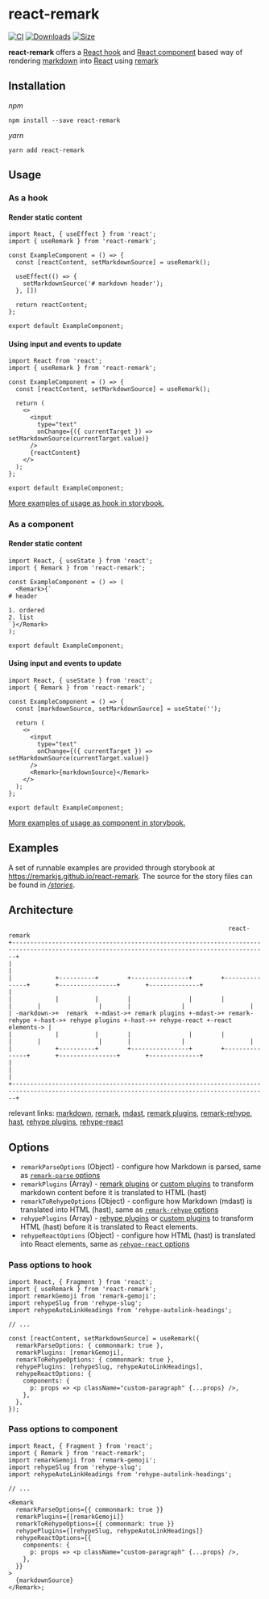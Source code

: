 # react-remark

[![CI](https://github.com/remarkjs/react-remark/workflows/CI/badge.svg?branch=main)](https://github.com/remarkjs/react-remark/actions?query=workflow%3ACI)
[![Downloads](https://img.shields.io/npm/dm/react-remark.svg)](https://www.npmjs.com/package/react-remark)
[![Size](https://img.shields.io/bundlephobia/minzip/react-remark.svg)](https://bundlephobia.com/result?p=react-remark)

**react-remark** offers a [React hook](https://reactjs.org/docs/hooks-intro.html) and [React component](https://reactjs.org/docs/glossary.html#components) based way of rendering [markdown](https://commonmark.org/) into [React](https://reactjs.org) using [remark](https://github.com/remarkjs/remark)

## Installation

_npm_

```
npm install --save react-remark
```

_yarn_

```
yarn add react-remark
```

## Usage

### As a hook

#### Render static content

```tsx
import React, { useEffect } from 'react';
import { useRemark } from 'react-remark';

const ExampleComponent = () => {
  const [reactContent, setMarkdownSource] = useRemark();

  useEffect(() => {
    setMarkdownSource('# markdown header');
  }, [])

  return reactContent;
};

export default ExampleComponent;
```

#### Using input and events to update

```tsx
import React from 'react';
import { useRemark } from 'react-remark';

const ExampleComponent = () => {
  const [reactContent, setMarkdownSource] = useRemark();

  return (
    <>
      <input
        type="text"
        onChange={({ currentTarget }) => setMarkdownSource(currentTarget.value)}
      />
      {reactContent}
    </>
  );
};

export default ExampleComponent;
```

[More examples of usage as hook in storybook.](https://remarkjs.github.io/react-remark/?path=/story/remark-hook)

### As a component

#### Render static content

```tsx
import React, { useState } from 'react';
import { Remark } from 'react-remark';

const ExampleComponent = () => (
  <Remark>{`
# header

1. ordered
2. list
`}</Remark>
);

export default ExampleComponent;
```

#### Using input and events to update

```tsx
import React, { useState } from 'react';
import { Remark } from 'react-remark';

const ExampleComponent = () => {
  const [markdownSource, setMarkdownSource] = useState('');

  return (
    <>
      <input
        type="text"
        onChange={({ currentTarget }) => setMarkdownSource(currentTarget.value)}
      />
      <Remark>{markdownSource}</Remark>
    </>
  );
};

export default ExampleComponent;
```

[More examples of usage as component in storybook.](https://remarkjs.github.io/react-remark/?path=/story/remark-component)

## Examples

A set of runnable examples are provided through storybook at <https://remarkjs.github.io/react-remark>.
The source for the story files can be found in [_/stories_](./stories).

## Architecture

```
                                                             react-remark
+---------------------------------------------------------------------------------------------------------------------------------------------+
|                                                                                                                                             |
|            +----------+        +----------------+        +---------------+       +----------------+       +--------------+                  |
|            |          |        |                |        |               |       |                |       |              |                  |
| -markdown->+  remark  +-mdast->+ remark plugins +-mdast->+ remark-rehype +-hast->+ rehype plugins +-hast->+ rehype-react +-react elements-> |
|            |          |        |                |        |               |       |                |       |              |                  |
|            +----------+        +----------------+        +---------------+       +----------------+       +--------------+                  |
|                                                                                                                                             |
+---------------------------------------------------------------------------------------------------------------------------------------------+
```

relevant links: [markdown](https://commonmark.org), [remark](https://github.com/remarkjs/remark), [mdast](https://github.com/syntax-tree/mdast), [remark plugins](https://github.com/remarkjs/remark/blob/main/doc/plugins.md), [remark-rehype](https://github.com/remarkjs/remark-rehype), [hast](https://github.com/syntax-tree/hast), [rehype plugins](https://github.com/rehypejs/rehype/blob/main/doc/plugins.md), [rehype-react](https://github.com/rehypejs/rehype-react)

## Options

- `remarkParseOptions` (Object) - configure how Markdown is parsed, same as [`remark-parse` options](https://github.com/remarkjs/remark/tree/main/packages/remark-parse#options)
- `remarkPlugins` (Array) - [remark plugins](https://github.com/remarkjs/remark/blob/main/doc/plugins.md) or [custom plugins](https://unifiedjs.com/learn/guide/create-a-plugin) to transform markdown content before it is translated to HTML (hast)
- `remarkToRehypeOptions` (Object) - configure how Markdown (mdast) is translated into HTML (hast), same as [`remark-rehype` options](https://github.com/remarkjs/remark-rehype#api)
- `rehypePlugins` (Array) - [rehype plugins](https://github.com/rehypejs/rehype/blob/main/doc/plugins.md) or [custom plugins](https://unifiedjs.com/learn/guide/create-a-plugin) to transform HTML (hast) before it is translated to React elements.
- `rehypeReactOptions` (Object) - configure how HTML (hast) is translated into React elements, same as [`rehype-react` options](https://github.com/rehypejs/rehype-react#options)

### Pass options to hook

```tsx
import React, { Fragment } from 'react';
import { useRemark } from 'react-remark';
import remarkGemoji from 'remark-gemoji';
import rehypeSlug from 'rehype-slug';
import rehypeAutoLinkHeadings from 'rehype-autolink-headings';

// ...

const [reactContent, setMarkdownSource] = useRemark({
  remarkParseOptions: { commonmark: true },
  remarkPlugins: [remarkGemoji],
  remarkToRehypeOptions: { commonmark: true },
  rehypePlugins: [rehypeSlug, rehypeAutoLinkHeadings],
  rehypeReactOptions: {
    components: {
      p: props => <p className="custom-paragraph" {...props} />,
    },
  },
});
```

### Pass options to component

```tsx
import React, { Fragment } from 'react';
import { Remark } from 'react-remark';
import remarkGemoji from 'remark-gemoji';
import rehypeSlug from 'rehype-slug';
import rehypeAutoLinkHeadings from 'rehype-autolink-headings';

// ...

<Remark
  remarkParseOptions={{ commonmark: true }}
  remarkPlugins={[remarkGemoji]}
  remarkToRehypeOptions={{ commonmark: true }}
  rehypePlugins={[rehypeSlug, rehypeAutoLinkHeadings]}
  rehypeReactOptions={{
    components: {
      p: props => <p className="custom-paragraph" {...props} />,
    },
  }}
>
  {markdownSource}
</Remark>;
```
